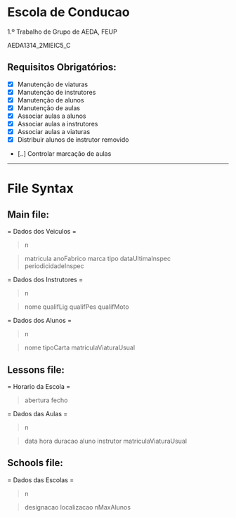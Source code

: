 Escola de Conducao
==================
1.º Trabalho de Grupo de AEDA, FEUP

AEDA1314_2MIEIC5_C

Requisitos Obrigatórios:
------------------------
- [x] Manutenção de viaturas
- [x] Manutenção de instrutores
- [x] Manutenção de alunos
- [x] Manutenção de aulas
- [x] Associar aulas a alunos
- [x] Associar aulas a instrutores
- [x] Associar aulas a viaturas
- [x] Distribuir alunos de instrutor removido
- [..] Controlar marcação de aulas

---

File Syntax
===========

Main file:
----------
= Dados dos Veiculos =
> n

> matricula anoFabrico marca tipo dataUltimaInspec periodicidadeInspec

= Dados dos Instrutores =
> n

> nome qualifLig qualifPes qualifMoto

= Dados dos Alunos =
> n

> nome tipoCarta matriculaViaturaUsual

Lessons file:
-------------
= Horario da Escola =
> abertura fecho

= Dados das Aulas =
> n

> data hora duracao aluno instrutor matriculaViaturaUsual

Schools file:
-------------
= Dados das Escolas =
> n

> designacao localizacao nMaxAlunos
